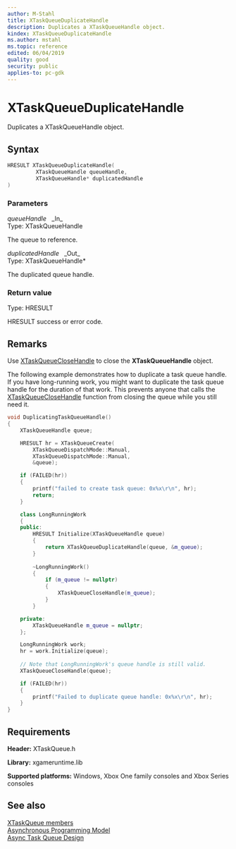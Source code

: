 ```yaml
---
author: M-Stahl
title: XTaskQueueDuplicateHandle
description: Duplicates a XTaskQueueHandle object.
kindex: XTaskQueueDuplicateHandle
ms.author: mstahl
ms.topic: reference
edited: 06/04/2019
quality: good
security: public
applies-to: pc-gdk
---
```


# XTaskQueueDuplicateHandle  

Duplicates a XTaskQueueHandle object.  

## Syntax  
  
```cpp
HRESULT XTaskQueueDuplicateHandle(  
         XTaskQueueHandle queueHandle,  
         XTaskQueueHandle* duplicatedHandle  
)  
```  
  
### Parameters  
  
*queueHandle* &nbsp;&nbsp;\_In\_  
Type: XTaskQueueHandle  

  
The queue to reference.  


*duplicatedHandle* &nbsp;&nbsp;\_Out\_  
Type: XTaskQueueHandle*  

  
The duplicated queue handle.  


  
### Return value
Type: HRESULT
  
HRESULT success or error code.  
  
## Remarks  
  
Use [XTaskQueueCloseHandle](xtaskqueueclosehandle.md) to close the **XTaskQueueHandle** object.  
  
The following example demonstrates how to duplicate a task queue handle. If you have long-running work, you might want to duplicate the task queue handle for the duration of that work. This prevents anyone that calls the [XTaskQueueCloseHandle](xtaskqueueclosehandle.md) function from closing the queue while you still need it. 

```cpp
void DuplicatingTaskQueueHandle()
{
    XTaskQueueHandle queue;

    HRESULT hr = XTaskQueueCreate(
        XTaskQueueDispatchMode::Manual, 
        XTaskQueueDispatchMode::Manual, 
        &queue);

    if (FAILED(hr))
    {
        printf("failed to create task queue: 0x%x\r\n", hr);
        return;
    }

    class LongRunningWork
    {
    public:
        HRESULT Initialize(XTaskQueueHandle queue)
        {
            return XTaskQueueDuplicateHandle(queue, &m_queue);
        }
        
        ~LongRunningWork()
        {
            if (m_queue != nullptr)
            {
                XTaskQueueCloseHandle(m_queue);
            }
        }

    private:
        XTaskQueueHandle m_queue = nullptr;
    };

    LongRunningWork work;
    hr = work.Initialize(queue);
    
    // Note that LongRunningWork's queue handle is still valid.
    XTaskQueueCloseHandle(queue);

    if (FAILED(hr))
    {
        printf("Failed to duplicate queue handle: 0x%x\r\n", hr);
    }
}
```
  

## Requirements  
  
**Header:** XTaskQueue.h
  
**Library:** xgameruntime.lib
  
**Supported platforms:** Windows, Xbox One family consoles and Xbox Series consoles  
  
## See also  
[XTaskQueue members](../xtaskqueue_members.md)  
[Asynchronous Programming Model](../../../../system/overviews/async-programming-model.md)  
[Async Task Queue Design](../../../../system/overviews/async-task-queue-design.md)  
  
  